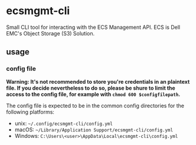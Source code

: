 # ecsmgmt-cli

Small CLI tool for interacting with the ECS Management API. ECS is Dell EMC's Object Storage (S3) Solution.

## usage

### config file
**Warning: It's not recommended to store you're credentials in an plaintext file. If you decide nevertheless to do so, please be shure to limit the access to the config file, for example with `chmod 600 $configfilepath`.**

The config file is expected to be in the common config directories for the following platforms:
* unix: `~/.config/ecsmgmt-cli/config.yml`
* macOS: `~/Library/Application Support/ecsmgmt-cli/config.yml`
* Windows: `C:\Users\<user>\AppData\Local\ecsmgmt-cli\config.yml`

